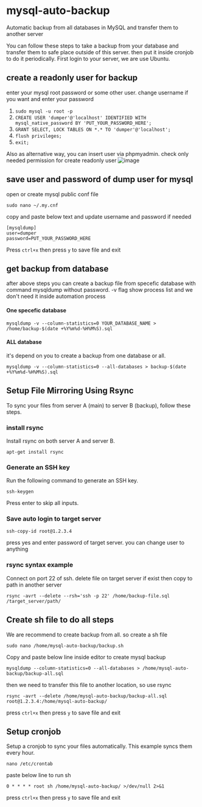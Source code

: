 # mysql-auto-backup
Automatic backup from all databases in MySQL and transfer them to another server

You can follow these steps to take a backup from your database and transfer them to safe place outside of this server. then put it inside cronjob to do it periodically.
First login to your server, we are use Ubuntu.



## create a readonly user for backup
enter your mysql root password or some other user. change username if you want and enter your password
1. ```sudo mysql -u root -p```
2. ```CREATE USER 'dumper'@'localhost' IDENTIFIED WITH mysql_native_password BY 'PUT_YOUR_PASSWORD_HERE';```
3. ```GRANT SELECT, LOCK TABLES ON *.* TO 'dumper'@'localhost';```
4. ```flush privileges;```
5. ```exit;```


Also as alternative way, you can insert user via phpmyadmin. check only needed permission for create readonly user
![image](https://user-images.githubusercontent.com/8861284/111922973-79fb6200-8aba-11eb-98cb-d9fd7674b29a.png)



## save user and password of dump user for mysql
open or create mysql public conf file

```sudo nano ~/.my.cnf```

copy and paste below text and update username and password if needed

```
[mysqldump]
user=dumper
password=PUT_YOUR_PASSWORD_HERE
```
Press `ctrl+x` then press `y` to save file and exit

## get backup from database
after above steps you can create a backup file from specefic database with command mysqldump without password. -v flag show process list and we don't need it inside automation process

#### One specefic database
```mysqldump -v --column-statistics=0 YOUR_DATABASE_NAME > /home/backup-$(date +%Y%m%d-%H%M%S).sql```

#### ALL database
it's depend on you to create a backup from one database or all.

```mysqldump -v --column-statistics=0 --all-databases > backup-$(date +%Y%m%d-%H%M%S).sql```



## Setup File Mirroring Using Rsync
To sync your files from server A (main) to server B (backup), follow these steps.

### install rsync
Install rsync on both server A and server B.

```apt-get install rsync```

### Generate an SSH key
Run the following command to generate an SSH key.

```ssh-keygen```

Press enter to skip all inputs.

### Save auto login to target server

```ssh-copy-id root@1.2.3.4```

press yes and enter password of target server. you can change user to anything

### rsync syntax example
Connect on port 22 of ssh. delete file on target server if exist then copy to path in another server

```rsync -avrt --delete --rsh='ssh -p 22' /home/backup-file.sql /target_server/path/```



## Create sh file to do all steps
We are recommend to create backup from all. so create a sh file

```sudo nano /home/mysql-auto-backup/backup.sh```

Copy and paste below line inside editor to create mysql backup

```mysqldump --column-statistics=0 --all-databases > /home/mysql-auto-backup/backup-all.sql```

then we need to transfer this file to another location, so use rsync

```rsync -avrt --delete /home/mysql-auto-backup/backup-all.sql root@1.2.3.4:/home/mysql-auto-backup/```

press `ctrl+x` then press `y` to save file and exit



## Setup cronjob
Setup a cronjob to sync your files automatically. This example syncs them every hour.

```nano /etc/crontab```

paste below line to run sh

```0 * * * * root sh /home/mysql-auto-backup/ >/dev/null 2>&1```

press `ctrl+x` then press `y` to save file and exit

